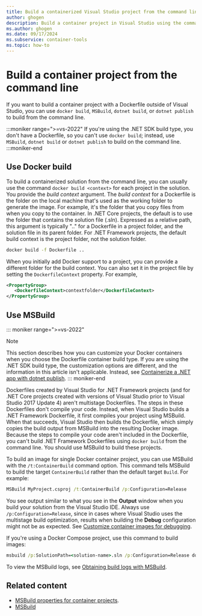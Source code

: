 ```yaml
---
title: Build a containerized Visual Studio project from the command line
author: ghogen
description: Build a container project in Visual Studio using the command line, either with MSBuild.exe or using docker build, and learn how to enable detailed build logs.
ms.author: ghogen
ms.date: 09/17/2024
ms.subservice: container-tools
ms.topic: how-to
---
```


# Build a container project from the command line

If you want to build a container project with a Dockerfile outside of Visual Studio, you can use `docker build`, `MSBuild`, `dotnet build`, or `dotnet publish` to build from the command line.

:::moniker range=">=vs-2022"
If you're using the .NET SDK build type, you don't have a Dockerfile, so you can't use `docker build`; instead, use `MSBuild`, `dotnet build` or `dotnet publish` to build on the command line.
:::moniker-end

## Use Docker build

To build a containerized solution from the command line, you can usually use the command `docker build <context>` for each project in the solution. You provide the *build context* argument. The *build context* for a Dockerfile is the folder on the local machine that's used as the working folder to generate the image. For example, it's the folder that you copy files from when you copy to the container. In .NET Core projects, the default is to use the folder that contains the solution file (.sln). Expressed as a relative path, this argument is typically ".." for a Dockerfile in a project folder, and the solution file in its parent folder. For .NET Framework projects, the default build context is the project folder, not the solution folder.

```cmd
docker build -f Dockerfile ..
```

When you initially add Docker support to a project, you can provide a different folder for the build context. You can also set it in the project file by setting the `DockerfileContext` property. For example,

```xml
<PropertyGroup>
   <DockerfileContext>contextfolder</DockerfileContext>
</PropertyGroup>
```

## Use MSBuild

::: moniker range=">=vs-2022"
> [!NOTE]
> This section describes how you can customize your Docker containers when you choose the Dockerfile container build type. If you are using the .NET SDK build type, the customization options are different, and the information in this article isn't applicable. Instead, see [Containerize a .NET app with dotnet publish](/dotnet/core/docker/publish-as-container?pivots=dotnet-8-0).
::: moniker-end

Dockerfiles created by Visual Studio for .NET Framework projects (and for .NET Core projects created with versions of Visual Studio prior to Visual Studio 2017 Update 4) aren't multistage Dockerfiles. The steps in these Dockerfiles don't compile your code. Instead, when Visual Studio builds a .NET Framework Dockerfile, it first compiles your project using MSBuild. When that succeeds, Visual Studio then builds the Dockerfile, which simply copies the build output from MSBuild into the resulting Docker image. Because the steps to compile your code aren't included in the Dockerfile, you can't build .NET Framework Dockerfiles using `docker build` from the command line. You should use MSBuild to build these projects.

To build an image for single Docker container project, you can use MSBuild with the `/t:ContainerBuild` command option. This command tells MSBuild to build the target `ContainerBuild` rather than the default target `Build`. For example:

```cmd
MSBuild MyProject.csproj /t:ContainerBuild /p:Configuration=Release
```

You see output similar to what you see in the **Output** window when you build your solution from the Visual Studio IDE. Always use `/p:Configuration=Release`, since in cases where Visual Studio uses the multistage build optimization, results when building the **Debug** configuration might not be as expected. See [Customize container images for debugging](container-debug-customization.md).

If you're using a Docker Compose project, use this command to build images:

```cmd
msbuild /p:SolutionPath=<solution-name>.sln /p:Configuration=Release docker-compose.dcproj
```

To view the MSBuild logs, see [Obtaining build logs with MSBuild](../msbuild/obtaining-build-logs-with-msbuild.md).

## Related content

- [MSBuild properties for container projects](container-msbuild-properties.md).
- [MSBuild](../msbuild/msbuild.md)
